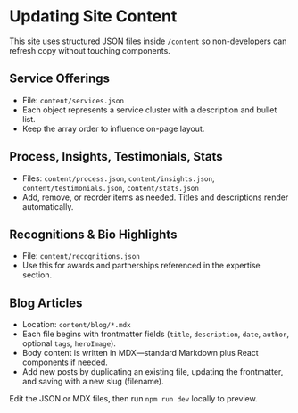 # Updating Site Content

This site uses structured JSON files inside `/content` so non-developers can refresh copy without touching components.

## Service Offerings
- File: `content/services.json`
- Each object represents a service cluster with a description and bullet list.
- Keep the array order to influence on-page layout.

## Process, Insights, Testimonials, Stats
- Files: `content/process.json`, `content/insights.json`, `content/testimonials.json`, `content/stats.json`
- Add, remove, or reorder items as needed. Titles and descriptions render automatically.

## Recognitions & Bio Highlights
- File: `content/recognitions.json`
- Use this for awards and partnerships referenced in the expertise section.

## Blog Articles
- Location: `content/blog/*.mdx`
- Each file begins with frontmatter fields (`title`, `description`, `date`, `author`, optional `tags`, `heroImage`).
- Body content is written in MDX—standard Markdown plus React components if needed.
- Add new posts by duplicating an existing file, updating the frontmatter, and saving with a new slug (filename).

Edit the JSON or MDX files, then run `npm run dev` locally to preview.
